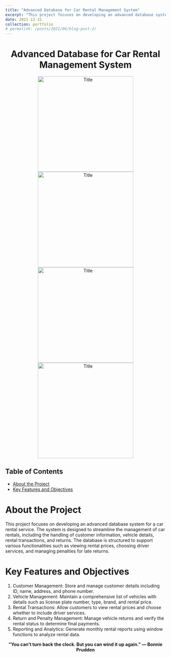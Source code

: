 ```yaml
---
title: "Advanced Database for Car Rental Management System"
excerpt: "This project focuses on developing an advanced database system for a car rental service. The system is designed to streamline the management of car rentals, including the handling of customer information, vehicle details, rental transactions, and returns. The database is structured to support various functionalities such as viewing rental prices, choosing driver services, and managing penalties for late returns."
date: 2021-12-31
collection: portfolio
# permalink: /posts/2021/06/blog-post-2/
---
```

<div style="text-align:center;">
    <h1>Advanced Database for Car Rental Management System</h1>
</div>

<div style="text-align:center;">
    <image src="/images/db1.png" controls title="Title" height="300"></image>
    <br>
    <image src="/images/db2.png" controls title="Title" height="300"></image>
    <br>
    <image src="/images/db3.png" controls title="Title" height="300"></image>
     <br>
    <image src="/images/db4.png" controls title="Title" height="300"></image>
</div>

## Table of Contents
- [About the Project](#about-the-project)
- [Key Features and Objectives](#key-features-and-objectives)

# About the Project
This project focuses on developing an advanced database system for a car rental service. The system is designed to streamline the management of car rentals, including the handling of customer information, vehicle details, rental transactions, and returns. The database is structured to support various functionalities such as viewing rental prices, choosing driver services, and managing penalties for late returns.


# Key Features and Objectives
  1. Customer Management: Store and manage customer details including ID, name, address, and phone number.
  2. Vehicle Management: Maintain a comprehensive list of vehicles with details such as license plate number, type, brand, and rental price.
  3. Rental Transactions: Allow customers to view rental prices and choose whether to include driver services.
  4. Return and Penalty Management: Manage vehicle returns and verify the rental status to determine final payments.
  5. Reporting and Analytics: Generate monthly rental reports using window functions to analyze rental data.

<p align="center">
  <strong>"You can’t turn back the clock. But you can wind it up again." — Bonnie Prudden</strong>
</p>